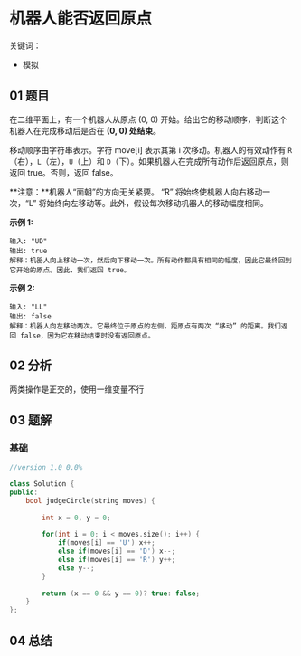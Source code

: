 # 机器人能否返回原点
关键词：

- 模拟

## 01 题目

在二维平面上，有一个机器人从原点 (0, 0) 开始。给出它的移动顺序，判断这个机器人在完成移动后是否在 **(0, 0) 处结束**。

移动顺序由字符串表示。字符 move[i] 表示其第 i 次移动。机器人的有效动作有 `R`（右），`L`（左），`U`（上）和 `D`（下）。如果机器人在完成所有动作后返回原点，则返回 true。否则，返回 false。

**注意：**机器人“面朝”的方向无关紧要。 “R” 将始终使机器人向右移动一次，“L” 将始终向左移动等。此外，假设每次移动机器人的移动幅度相同。

 

**示例 1:**

```
输入: "UD"
输出: true
解释：机器人向上移动一次，然后向下移动一次。所有动作都具有相同的幅度，因此它最终回到它开始的原点。因此，我们返回 true。
```

**示例 2:**

```
输入: "LL"
输出: false
解释：机器人向左移动两次。它最终位于原点的左侧，距原点有两次 “移动” 的距离。我们返回 false，因为它在移动结束时没有返回原点。
```

## 02 分析

两类操作是正交的，使用一维变量不行

## 03 题解

### 基础

```c++
//version 1.0 0.0%

class Solution {
public:
    bool judgeCircle(string moves) {
        
        int x = 0, y = 0;
        
        for(int i = 0; i < moves.size(); i++) {
            if(moves[i] == 'U') x++;
            else if(moves[i] == 'D') x--;
            else if(moves[i] == 'R') y++;
            else y--;
        }
        
        return (x == 0 && y == 0)? true: false;
    }
};
```

## 04 总结

